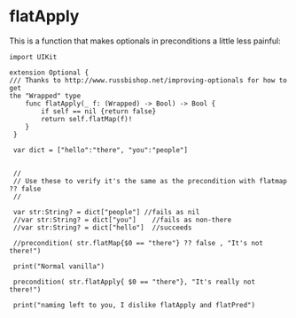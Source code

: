 # flatApply

This is a function that makes optionals in preconditions a little less painful:



    import UIKit

    extension Optional {
    /// Thanks to http://www.russbishop.net/improving-optionals for how to get
    the "Wrapped" type
        func flatApply(_ f: (Wrapped) -> Bool) -> Bool {
            if self == nil {return false}
            return self.flatMap(f)!
        }
     }

     var dict = ["hello":"there", "you":"people"]


     //
     // Use these to verify it's the same as the precondition with flatmap ?? false
     //

     var str:String? = dict["people"] //fails as nil
     //var str:String? = dict["you"]    //fails as non-there
     //var str:String? = dict["hello"]  //succeeds

     //precondition( str.flatMap{$0 == "there"} ?? false , "It's not there!")

     print("Normal vanilla")

     precondition( str.flatApply{ $0 == "there"}, "It's really not there!")

     print("naming left to you, I dislike flatApply and flatPred")


